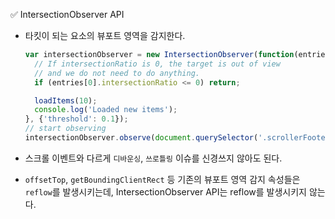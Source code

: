 ✅ IntersectionObserver API

* 타킷이 되는 요소의 뷰포트 영역을 감지한다.
  ```javascript
  var intersectionObserver = new IntersectionObserver(function(entries) {
    // If intersectionRatio is 0, the target is out of view
    // and we do not need to do anything.
    if (entries[0].intersectionRatio <= 0) return;

    loadItems(10);
    console.log('Loaded new items');
  }, {'threshold': 0.1});
  // start observing
  intersectionObserver.observe(document.querySelector('.scrollerFooter'));
  ```

* 스크롤 이벤트와 다르게 `디바운싱`, `쓰로틀링` 이슈를 신경쓰지 않아도 된다.
* `offsetTop`, `getBoundingClientRect` 등 기존의 뷰포트 영역 감지 속성들은 `reflow`를 발생시키는데, IntersectionObserver API는 reflow를 발생시키지 않는다.